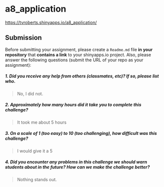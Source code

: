 # a8_application

https://tvroberts.shinyapps.io/a8_application/

Submission
----------

Before submitting your assignment, please create a `Readme.md` file **in your repository** that **contains a link** to your shinyapps.io project. Also, please answer the following questions (submit the URL of your repo as your assignment):

##### 1. Did you receive any help from others (classmates, etc)? If so, please list who.

> No, I did not.

##### 2. Approximately how many hours did it take you to complete this challenge?

> It took me about 5 hours

##### 3. On a scale of 1 (too easy) to 10 (too challenging), how difficult was this challenge?

> I would give it a 5

##### 4. Did you encounter any problems in this challenge we should warn students about in the future? How can we make the challenge better?

> Nothing stands out.